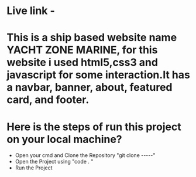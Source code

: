 # Live link -
# This is a ship based website name YACHT ZONE MARINE, for this website i used html5,css3 and javascript for some interaction.It has a navbar, banner, about, featured card, and footer.
# Here is the steps of run this project on your local machine? 
- Open your cmd and Clone the Repository "git clone -----"
- Open the Project using "code . " 
- Run the Project 

